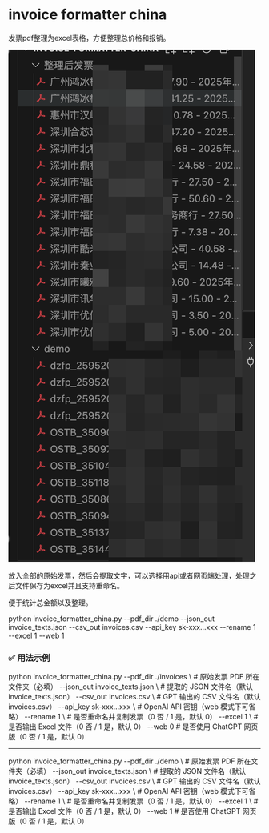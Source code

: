 # invoice formatter china

发票pdf整理为excel表格，方便整理总价格和报销。

![1750438515700](image/README/1750438515700.png)


放入全部的原始发票，然后会提取文字，可以选择用api或者网页端处理，处理之后文件保存为excel并且支持重命名。

便于统计总金额以及整理。


python invoice_formatter_china.py  --pdf_dir ./demo  --json_out invoice_texts.json --csv_out invoices.csv --api_key sk-xxx...xxx --rename 1 --excel 1 --web 1


### ✅ 用法示例


python invoice_formatter_china.py
  --pdf_dir ./invoices \                     # 原始发票 PDF 所在文件夹（必填）
  --json_out invoice_texts.json \            # 提取的 JSON 文件名（默认 invoice_texts.json）
  --csv_out invoices.csv \                   # GPT 输出的 CSV 文件名（默认 invoices.csv）
  --api_key sk-xxx...xxx \                   # OpenAI API 密钥（web 模式下可省略）
  --rename 1 \                                # 是否重命名并复制发票（0 否 / 1 是，默认 0）
  --excel 1 \                                 # 是否输出 Excel 文件（0 否 / 1 是，默认 0）
  --web 0                                     # 是否使用 ChatGPT 网页版（0 否 / 1 是，默认 0）


---

python invoice_formatter_china.py
  --pdf_dir ./demo \                     # 原始发票 PDF 所在文件夹（必填）
  --json_out invoice_texts.json \            # 提取的 JSON 文件名（默认 invoice_texts.json）
  --csv_out invoices.csv \                   # GPT 输出的 CSV 文件名（默认 invoices.csv）
  --api_key sk-xxx...xxx \                   # OpenAI API 密钥（web 模式下可省略）
  --rename 1 \                                # 是否重命名并复制发票（0 否 / 1 是，默认 0）
  --excel 1 \                                 # 是否输出 Excel 文件（0 否 / 1 是，默认 0）
  --web 1                                     # 是否使用 ChatGPT 网页版（0 否 / 1 是，默认 0）
